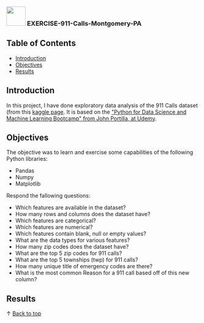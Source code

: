 ### <img src="https://media.giphy.com/media/VgCDAzcKvsR6OM0uWg/giphy.gif" width="50">  EXERCISE-911-Calls-Montgomery-PA

 ## Table of Contents
- [Introduction](#introduction)
- [Objectives](#Objectives)
- [Results](#Results)
  
  
## Introduction
In this project, I have done exploratory data analysis of the 911 Calls dataset (from this [kaggle page](https://www.kaggle.com/mchirico/montcoalert). It is based on the ["Python for Data Science and Machine Learning Bootcamp" from John Portilla, at Udemy](https://www.udemy.com/course/python-for-data-science-and-machine-learning-bootcamp/).


 ## Objectives

The objective was to learn and exercise some capabilities of the following Python libraries:
* Pandas
* Numpy 
* Matplotlib

Respond the fallowing questions:

   * Which features are available in the dataset?
   * How many rows and columns does the dataset have?
   * Which features are categorical?
   * Which features are numerical?
   * Which features contain blank, null or empty values?
   * What are the data types for various features?
   * How many zip codes does the dataset have?
   * What are the top 5 zip codes for 911 calls?
   * What are the top 5 townships (twp) for 911 calls?
   * How many unique title of emergency codes are there?
   * What is the most common Reason for a 911 call based off of this new column?

 ## Results
 
 
 
  &uparrow; [Back to top](#table-of-contents)
